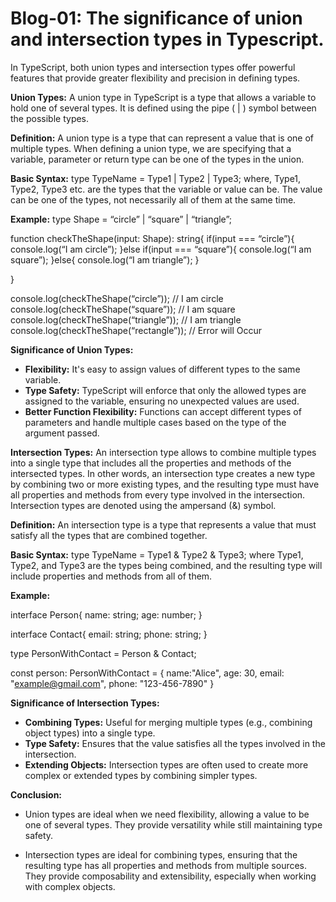 # Blog-01: The significance of union and intersection types in Typescript. 

In TypeScript, both union types and intersection types offer powerful features that provide greater flexibility and precision in defining types. 

**Union Types:** 
A union type in TypeScript is a type that allows a variable to hold one of several types. It is defined using the pipe ( | ) symbol between the possible types.

**Definition:** 
A union type is a type that can represent a value that is one of multiple types. When defining a union type, we are specifying that a variable, parameter or return type can be one of the types in the union.

**Basic Syntax:**
type TypeName = Type1 | Type2 | Type3;
where, Type1, Type2, Type3 etc. are the types that the variable or value can be. The value can be one of the types, not necessarily all of them at the same time.

**Example:**
type Shape = “circle” | “square” | “triangle”;
 
function checkTheShape(input: Shape): string{
    if(input === “circle”){
    console.log(“I am circle”);
    }else if(input === “square”){
    console.log(“I am square”);
}else{
    console.log(“I am triangle”);
}

}

console.log(checkTheShape(“circle”)); // I am circle
console.log(checkTheShape(“square”)); // I am square
console.log(checkTheShape(“triangle”)); // I am triangle
console.log(checkTheShape(“rectangle”)); // Error will Occur

**Significance of Union Types:**

- **Flexibility:** It's easy to assign values of different types to the same variable.
- **Type Safety:** TypeScript will enforce that only the allowed types are assigned to the variable, ensuring no unexpected values are used.
- **Better Function Flexibility:** Functions can accept different types of parameters and handle multiple cases based on the type of the argument passed.

**Intersection Types:** 
An intersection type allows to combine multiple types into a single type that includes all the properties and methods of the intersected types. In other words, an intersection type creates a new type by combining two or more existing types, and the resulting type must have all properties and methods from every type involved in the intersection. Intersection types are denoted using the ampersand (&) symbol.

**Definition:** 
An intersection type is a type that represents a value that must satisfy all the types that are combined together.

**Basic Syntax:**
type TypeName = Type1 & Type2 & Type3;
where Type1, Type2, and Type3 are the types being combined, and the resulting type will include properties and methods from all of them.

**Example:**

interface Person{
    name: string;
    age: number;
}

interface Contact{
    email: string;
    phone: string;
}

type PersonWithContact = Person & Contact;

const person: PersonWithContact = {
    name:"Alice",
    age: 30,
    email: "example@gmail.com",
    phone: "123-456-7890"
}

**Significance of Intersection Types:**

- **Combining Types:** Useful for merging multiple types (e.g., combining object types) into a single type.
- **Type Safety:** Ensures that the value satisfies all the types involved in the intersection.
- **Extending Objects:** Intersection types are often used to create more complex or extended types by combining simpler types.

**Conclusion:**

- Union types are ideal when we need flexibility, allowing a value to be one of several types. They provide versatility while still maintaining type safety.

- Intersection types are ideal for combining types, ensuring that the resulting type has all properties and methods from multiple sources. They provide composability and extensibility, especially when working with complex objects.